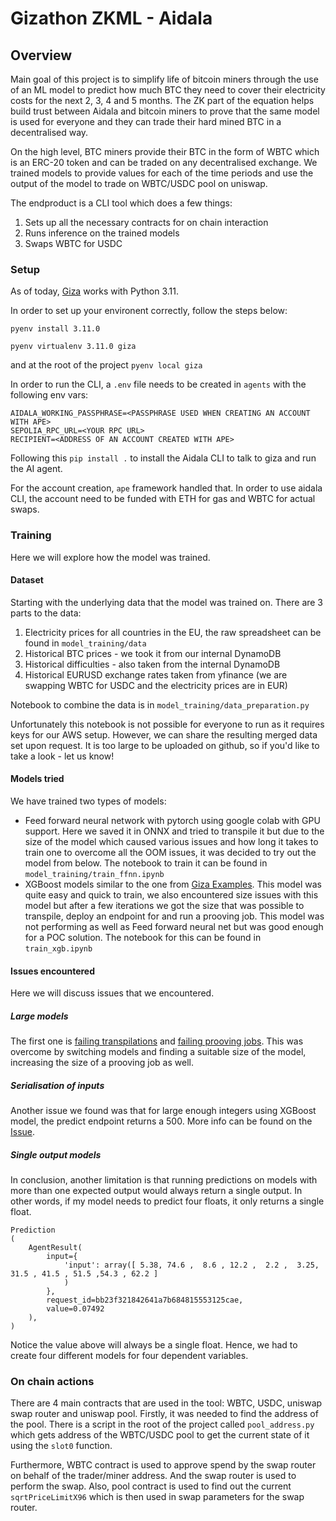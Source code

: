 # Gizathon ZKML - Aidala

## Overview

Main goal of this project is to simplify life of bitcoin miners through the use of an ML model to predict how much BTC they need to cover their electricity costs for the next 2, 3, 4 and 5 months. The ZK part of the equation helps build trust between Aidala and bitcoin miners to prove that the same model is used for everyone and they can trade their hard mined BTC in a decentralised way. 

On the high level, BTC miners provide their BTC in the form of WBTC which is an ERC-20 token and can be traded on any decentralised exchange. We trained models to provide values for each of the time periods and use the output of the model to trade on WBTC/USDC pool on uniswap. 

The endproduct is a CLI tool which does a few things:
1) Sets up all the necessary contracts for on chain interaction
2) Runs inference on the trained models
3) Swaps WBTC for USDC

### Setup

As of today, [Giza](https://docs.gizatech.xyz/welcome/installation) works with Python 3.11.

In order to set up your environent correctly, follow the steps below:

`pyenv install 3.11.0`

`pyenv virtualenv 3.11.0 giza`

and at the root of the project `pyenv local giza`

In order to run the CLI, a `.env` file needs to be created in `agents` with the following env vars:

```
AIDALA_WORKING_PASSPHRASE=<PASSPHRASE USED WHEN CREATING AN ACCOUNT WITH APE>
SEPOLIA_RPC_URL=<YOUR RPC URL>
RECIPIENT=<ADDRESS OF AN ACCOUNT CREATED WITH APE>
```
Following this `pip install .` to install the Aidala CLI to talk to giza and run the AI agent.

For the account creation, `ape` framework handled that. In order to use aidala CLI, the account need to be funded with ETH for gas and WBTC for actual swaps. 

### Training

Here we will explore how the model was trained.

#### Dataset

Starting with the underlying data that the model was trained on. There are 3 parts to the data:
1) Electricity prices for all countries in the EU, the raw spreadsheet can be found in `model_training/data`
2) Historical BTC prices - we took it from our internal DynamoDB
3) Historical difficulties - also taken from the internal DynamoDB
4) Historical EURUSD exchange rates taken from yfinance (we are swapping WBTC for USDC and the electricity prices are in EUR)

Notebook to combine the data is in `model_training/data_preparation.py`

Unfortunately this notebook is not possible for everyone to run as it requires keys for our AWS setup. However, we can share the resulting merged data set upon request. It is too large to be uploaded on github, so if you'd like to take a look - let us know!

#### Models tried

We have trained two types of models: 
- Feed forward neural network with pytorch using google colab with GPU support. Here we saved it in ONNX and tried to transpile it but due to the size of the model which caused various issues and how long it takes to train one to overcome all the OOM issues, it was decided to try out the model from below. The notebook to train it can be found in `model_training/train_ffnn.ipynb`
- XGBoost models similar to the one from [Giza Examples](https://docs.gizatech.xyz/tutorials/zkml/verifiable-xgboost). This model was quite easy and quick to train, we also encountered size issues with this model but after a few iterations we got the size that was possible to transpile, deploy an endpoint for and run a prooving job. This model was not performing as well as Feed forward neural net but was good enough for a POC solution. The notebook for this can be found in `train_xgb.ipynb`

#### Issues encountered

Here we will discuss issues that we encountered. 

##### Large models

The first one is [failing transpilations](https://docs.gizatech.xyz/products/platform/known-limitations#transpilation-is-failing-due-to-memory) and [failing prooving jobs](https://docs.gizatech.xyz/products/platform/known-limitations#proving-job-failed). This was overcome by switching models and finding a suitable size of the model, increasing the size of a prooving job as well.

##### Serialisation of inputs

Another issue we found was that for large enough integers using XGBoost model, the predict endpoint returns a 500. More info can be found on the [Issue](https://github.com/gizatechxyz/giza-cli/issues/60).

##### Single output models

In conclusion, another limitation is that running predictions on models with more than one expected output would always return a single output. In other words, if my model needs to predict four floats, it only returns a single float.

```
Prediction 
(
    AgentResult(
        input={
            'input': array([ 5.38, 74.6 ,  8.6 , 12.2 ,  2.2 ,  3.25, 31.5 , 41.5 , 51.5 ,54.3 , 62.2 ]
            )
        }, 
        request_id=bb23f321842641a7b684815553125cae, 
        value=0.07492
    ),
)
``` 

Notice the value above will always be a single float. Hence, we had to create four different models for four dependent variables.

### On chain actions

There are 4 main contracts that are used in the tool: WBTC, USDC, uniswap swap router and uniswap pool. Firstly, it was needed to find the address of the pool. There is a script in the root of the project called `pool_address.py` which gets address of the WBTC/USDC pool to get the current state of it using the `slot0` function.

Furthermore, WBTC contract is used to approve spend by the swap router on behalf of the trader/miner address. And the swap router is used to perform the swap. Also, pool contract is used to find out the current `sqrtPriceLimitX96` which is then used in swap parameters for the swap router.
